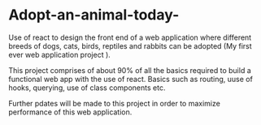 # Adopt-an-animal-today-
Use of react to design the front end of a web application where different breeds of dogs, cats, birds, reptiles and rabbits can be adopted (My first ever web application project ).  

This project comprises of about 90% of all the basics required to build a functional web app with the use of react. Basics such as routing, uuse of hooks, querying, use of class components etc.

Further pdates will be made to this project in order to maximize performance of this web application.
